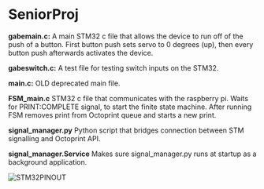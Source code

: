 # SeniorProj

**gabemain.c:**
A main STM32 c file that allows the device to run off of the push of a button. First button push sets servo to 0 degrees (up), then every button push afterwards activates the device.

**gabeswitch.c:** 
A test file for testing switch inputs on the STM32.

**main.c:** 
OLD deprecated main file.

**FSM_main.c**
STM32 c file that communicates with the raspberry pi. Waits for PRINT:COMPLETE signal, to start the finite state machine. After running FSM removes print from Octoprint queue and starts a new print.

**signal_manager.py**
Python script that bridges connection between STM signalling and Octoprint API.

**signal_manager.Service**
Makes sure signal_manager.py runs at startup as a background application.


![STM32PINOUT](https://os.mbed.com/media/uploads/jeromecoutant/nucleo_l552ze_q_zio_right_2020_2_11.png)


